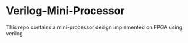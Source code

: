 # Verilog-Mini-Processor
This repo contains a mini-processor  design implemented on FPGA using verilog
